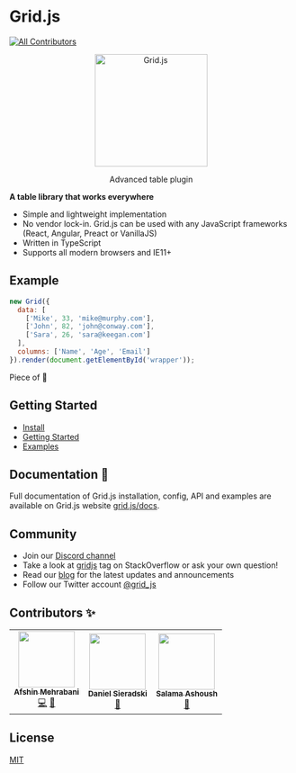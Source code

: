 # Grid.js
<!-- ALL-CONTRIBUTORS-BADGE:START - Do not remove or modify this section -->
[![All Contributors](https://img.shields.io/badge/all_contributors-3-orange.svg?style=flat-square)](#contributors-)
<!-- ALL-CONTRIBUTORS-BADGE:END -->

<p align="center">
    <a href="https://gridjs.io" target="_blank">
        <img src="https://gridjs.io/img/logo/text_large.png" height="200" alt="Grid.js" />
    </a>
</p>
<p align="center">Advanced table plugin</p>

**A table library that works everywhere**

- Simple and lightweight implementation
- No vendor lock-in. Grid.js can be used with any JavaScript frameworks (React, Angular, Preact or VanillaJS)
- Written in TypeScript 
- Supports all modern browsers and IE11+

## Example

```js
new Grid({
  data: [
    ['Mike', 33, 'mike@murphy.com'],
    ['John', 82, 'john@conway.com'],
    ['Sara', 26, 'sara@keegan.com']
  ],
  columns: ['Name', 'Age', 'Email']
}).render(document.getElementById('wrapper'));
```

Piece of :cake:

## Getting Started

- [Install](https://gridjs.io/docs/install)
- [Getting Started](https://gridjs.io/docs/index)
- [Examples](https://gridjs.io/docs/examples/hello-world)

## Documentation :book:

Full documentation of Grid.js installation, config, API and examples are available
on Grid.js website [grid.js/docs](https://gridjs.io/docs/index). 

## Community

- Join our [Discord channel](https://discord.gg/K55BwDY)
- Take a look at [gridjs](https://stackoverflow.com/questions/tagged/gridjs) tag on StackOverflow or ask your own question!
- Read our [blog](https://gridjs.io/blog) for the latest updates and announcements
- Follow our Twitter account [@grid_js](https://twitter.com/grid_js)

## Contributors ✨

<!-- ALL-CONTRIBUTORS-LIST:START - Do not remove or modify this section -->
<!-- prettier-ignore-start -->
<!-- markdownlint-disable -->
<table>
  <tr>
    <td align="center"><a href="http://afshinm.name"><img src="https://avatars3.githubusercontent.com/u/314326?v=4?s=100" width="100px;" alt=""/><br /><sub><b>Afshin Mehrabani</b></sub></a><br /><a href="https://github.com/grid-js/gridjs/commits?author=afshinm" title="Code">💻</a> <a href="https://github.com/grid-js/gridjs/commits?author=afshinm" title="Documentation">📖</a></td>
    <td align="center"><a href="https://self.agency"><img src="https://avatars.githubusercontent.com/u/2541728?v=4?s=100" width="100px;" alt=""/><br /><sub><b>Daniel Sieradski</b></sub></a><br /><a href="#plugin-selfagency" title="Plugin/utility libraries">🔌</a></td>
    <td align="center"><a href="http://salamaashoush.com"><img src="https://avatars.githubusercontent.com/u/13505298?v=4?s=100" width="100px;" alt=""/><br /><sub><b>Salama Ashoush</b></sub></a><br /><a href="#plugin-salamaashoush" title="Plugin/utility libraries">🔌</a></td>
  </tr>
</table>

<!-- markdownlint-restore -->
<!-- prettier-ignore-end -->

<!-- ALL-CONTRIBUTORS-LIST:END -->

## License

[MIT](https://github.com/grid-js/gridjs/blob/master/LICENSE)
